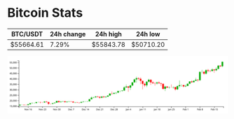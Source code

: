 # Bitcoin Stats

BTC/USDT|24h change|24h high|24h low|
|---|---|---|---|
|$55664.61|7.29%|$55843.78|$50710.20|

<img src="./chart.svg">
